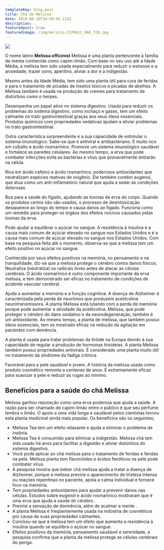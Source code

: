 ```yaml
---
templateKey: blog-post
title: Chá de Melissa
date: 2019-06-16T14:50:49.113Z
description: .
featuredpost: true
featuredimage: /img/melissa-2370813_960_720.jpg
---
```

![](/img/melissa-2370813_960_720.jpg)

O nome latino **Melissa officinist** Melissa é uma planta pertencente à família da menta conhecida como capim-limão. Com base no seu uso até a Idade Média, a melissa tem sido usada especialmente para reduzir o estresse e a ansiedade, trazer sono, aperitivo, aliviar a dor e a indigestão.

Mesmo antes da Idade Média, tem sido uma planta útil para cura de feridas e para o tratamento de picadas de insetos tóxicos e picadas de abelhas. A Melissa também é usada na produção de cremes para tratamento de distúrbios como o herpes.

Desempenha um papel ativo no sistema digestivo. Usada para reduzir os problemas do sistema digestivo, como inchaço e gases, tem um efeito calmante no trato gastrointestinal graças aos seus óleos essenciais. Produtos químicos com propriedades sedativas ajudam a aliviar problemas no trato gastrointestinal.

Outra característica surpreendente é a sua capacidade de estimular o sistema imunológico. Sabe-se que é antiviral e antibacteriano. É muito rico em cobalto e ácido rosmarínico. Promove um sistema imunológico saudável e fortalece as paredes celulares. Ao mesmo tempo, a erva que pode combater infecções evita as bactérias e vírus que provavelmente entrarão na célula.

Rica em ácido cafeico e ácido rosmarínico, poderosos antioxidantes que neutralizam espécies reativas de oxigênio. Ele também contém eugenol, que atua como um anti-inflamatório natural que ajuda a sedar as condições dolorosas.

Boa para a saúde do fígado, ajudando as toxinas da erva do corpo. Quando os produtos certos não são usados, o processo de desintoxicação desaparece ao longo do tempo e causa danos ao fígado. Funciona como um remédio para proteger os órgãos dos efeitos nocivos causados ​​pelas toxinas da erva.

Pode ajudar a equilibrar o açúcar no sangue. A resistência à insulina é a causa mais comum de açúcar elevado no sangue nos Estados Unidos e é a causa mais comum de açúcar elevado no sangue nos Estados Unidos. Com base na pesquisa feita até o momento, observa-se que a melissa tem um efeito positivo no açúcar no sangue.

Conhecida por seus efeitos positivos na memória, no pensamento e na tranquilidade, diz-se que a melissa protege o cérebro contra danos físicos. Neutraliza (neutraliza) os radicais livres antes de atacar as células cerebrais. O ácido rosmarínico é outro componente importante da erva melissa, e tem demonstrado ser eficaz no tratamento de condições de acidente vascular cerebral.

Ajuda a aumentar a memória e a função cognitiva. A doença de Alzheimer é caracterizada pela perda de neurônios que produzem acetilcolina neurotransmissora. A planta Melissa está lutando com a perda de memória porque pode aumentar a atividade da acetilcolina. Melissa, que pode proteger o cérebro do dano oxidativo e da neurodegeneração, também é um antioxidante. Ao mesmo tempo, a planta de melissa, que também possui óleos essenciais, tem se mostrado eficaz na redução da agitação em pacientes com demência.

A planta é usada para tratar problemas da tiróide na Europa devido à sua capacidade de regular a produção de hormonas tiroideias. A planta Melissa também possui propriedades antivirais. É considerado uma planta muito útil no tratamento da síndrome da fadiga crônica.

Favorável para a pele saudável e jovem. A história da melissa usada como produto cosmético remonta a centenas de anos. É extremamente eficaz para suavizar a pele e reduzir as rugas ao mínimo.



## Benefícios para a saúde do chá Melissa

Melissa ganhou reputação como uma erva poderosa que ajuda a saúde. A razão para ser chamado de capim-limão entre o público é que seu perfume lembra o limão. O apoio a uma vida longa e saudável pelos cientistas tornou esta planta medicinal ainda mais popular. Os benefícios são os seguintes;

* Melissa Tea tem um efeito relaxante e ajuda a eliminar o problema de insônia.
* Melissa Tea é consumido para eliminar a indigestão. Melissa chá tem sido usado há anos para facilitar a digestão e aliviar distúrbios do sistema digestivo.
* Você pode aplicar ao chá melissa para o tratamento de feridas e feridas na pele. Melissa planta tem flavonóides e ácidos fenólicos na pele pode combater vírus.
* A pesquisa mostra que beber chá melissa ajuda a tratar a doença de Alzheimer, porque a melissa previne o aparecimento de tristeza intensa ou reações repentinas no paciente, apóia a calma individual e fornece foco na memória.
* Tem propriedades antioxidantes para ajudar a prevenir danos nas células. Estudos sobre eugenol e ácido rosmarínico mostraram que é uma erva que ajuda a saúde do cérebro.
* Previne a sensação de dormência, além de acalmar a mente .
* A planta Melissa é freqüentemente usada na indústria de cosméticos por causa de suas propriedades calmantes.
* Concluiu-se que a melissa tem um efeito que aumenta a resistência à insulina quando se equilibra o açúcar no sangue.
* Efeitos positivos da memória, pensamento saudável e serenidade, a pesquisa confirma que a planta da melissa protege as células cerebrais do perigo.
